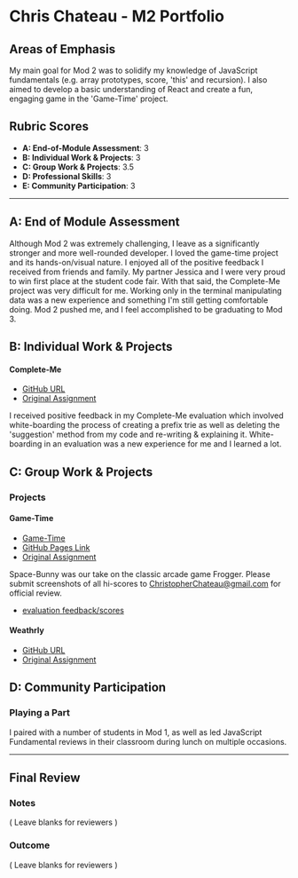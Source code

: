 # Chris Chateau - M2 Portfolio

## Areas of Emphasis

My main goal for Mod 2 was to solidify my knowledge of JavaScript fundamentals (e.g. array prototypes, score, 'this' and 
recursion).  I also aimed to develop a basic understanding of React and create a fun, engaging game in the 'Game-Time' project.

## Rubric Scores

* **A: End-of-Module Assessment**: 3
* **B: Individual Work & Projects**: 3
* **C: Group Work & Projects**: 3.5
* **D: Professional Skills**: 3
* **E: Community Participation**: 3

-----------------------

## A: End of Module Assessment

Although Mod 2 was extremely challenging, I leave as a significantly stronger and more well-rounded developer. I loved the game-time project and its hands-on/visual nature. I enjoyed all of the positive feedback I received from friends and family. My partner Jessica and I were very proud to win first place at the student code fair. With that said, the Complete-Me project was very difficult for me. Working only in the terminal manipulating data was a new experience and something I'm still getting comfortable doing. Mod 2 pushed me, and I feel accomplished to be graduating to Mod 3.

## B: Individual Work & Projects

#### Complete-Me

* [GitHub URL](https://github.com/christopherchateau/complete-me)
* [Original Assignment](http://frontend.turing.io/projects/complete-me.html)

I received positive feedback in my Complete-Me evaluation which involved white-boarding the process of creating a prefix trie as well as deleting the 'suggestion' method from my code and re-writing & explaining it. White-boarding in an evaluation was a new experience for me and I learned a lot.

## C: Group Work & Projects

### Projects

#### Game-Time

* [Game-Time](https://github.com/christopherchateau/space-bunny)
* [GitHub Pages Link](https://christopherchateau.github.io/space-bunny/)
* [Original Assignment](http://frontend.turing.io/projects/game-time.html)

Space-Bunny was our take on the classic arcade game Frogger. Please submit screenshots of all hi-scores to ChristopherChateau@gmail.com for official review.

* [evaluation feedback/scores](https://github.com/turingschool/front-end-submissions-public/blob/master/1806/mod-2/game-time/jessica-chris.md)

#### Weathrly

* [GitHub URL](https://github.com/christopherchateau/weatherly)
* [Original Assignment](http://frontend.turing.io/projects/weathrly.html)

## D: Community Participation

### Playing a Part

I paired with a number of students in Mod 1, as well as led JavaScript Fundamental reviews in their classroom during lunch on multiple occasions.

------------------

## Final Review

### Notes

( Leave blanks for reviewers )

### Outcome

( Leave blanks for reviewers )
